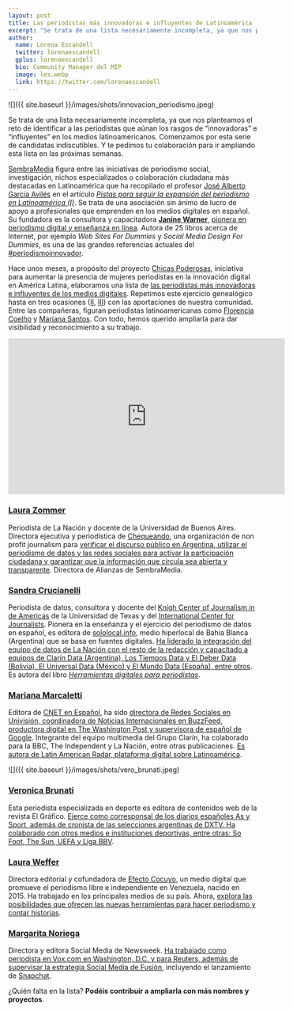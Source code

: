 ```yaml
---
layout: post
title: Las periodistas más innovadoras e influyentes de Latinoamérica (I)  
excerpt: "Se trata de una lista necesariamente incompleta, ya que nos planteamos el reto de identificar a las periodistas que aúnan los rasgos de “innovadoras” e “influyentes” en los medios latinoamericanos. Comenzamos por esta serie de candidatas indiscutibles. Y te pedimos tu colaboración para ir ampliando esta lista en las próximas semanas."
author:
  name: Lorena Escandell
  twitter: lorenaescandell
  gplus: lorenaescandell 
  bio: Community Manager del MIP
  image: les.webp
  link: https://twitter.com/lorenaescandell
---
```

![]({{ site.baseurl }}/images/shots/innovacion_periodismo.jpeg)

Se trata de una lista necesariamente incompleta, ya que nos planteamos el reto de identificar a las periodistas que aúnan los rasgos de “innovadoras” e “influyentes” en los medios latinoamericanos. Comenzamos por esta serie de candidatas indiscutibles. Y te pedimos tu colaboración para ir ampliando esta lista en las próximas semanas.

[SembraMedia](http://www.sembramedia.org/) figura entre las iniciativas de periodismo social, investigación, nichos especializados o colaboración ciudadana más destacadas en Latinoamérica que ha recopilado el profesor [José Alberto García Avilés](https://twitter.com/jagaraviles) en el artículo *[Pistas para seguir la expansión del periodismo en Latinoamérica (I)](http://mip.umh.es/blog/2016/07/17/pistas-periodismo-latinoamerica)*. Se trata de una asociación sin ánimo de lucro de apoyo a profesionales que emprenden en los medios digitales en español. Su fundadora es la consultora y capacitadora **[Janine Warner](https://twitter.com/janinewarner)**, [pionera en periodismo digital y enseñanza en línea](https://www.linkedin.com/in/janinewarner?authType=NAME_SEARCH&authToken=ciFo&locale=es_ES&srchid=2002312841469010086231&srchindex=1&srchtotal=20&trk=vsrp_people_res_name&trkInfo=VSRPsearchId%3A2002312841469010086231%2CVSRPtargetId%3A41016%2CVSRPcmpt%3Aprimary%2CVSRPnm%3Atrue%2CauthType%3ANAME_SEARCH). Autora de 25 libros acerca de Internet, por ejemplo *Web Sites For Dummies* y *Social Media Design For Dummies*, es una de las grandes referencias actuales del [#periodismoinnovador](https://twitter.com/search?q=%23periodismoinnovador&src=typd). 

Hace unos meses, a propósito del proyecto [Chicas Poderosas](https://twitter.com/poderosaschicas), iniciativa para aumentar la presencia de mujeres periodistas en la innovación digital en América Latina, elaboramos una lista de [las periodistas más innovadoras e influyentes de los medios digitales](http://mip.umh.es/blog/2015/11/15/periodistas-innovadoras-influyentes). Repetimos este ejercicio genealógico hasta en tres ocasiones ([II](http://mip.umh.es/blog/2016/01/17/mujeres-periodistas-innovadoras-dos/), [III](http://mip.umh.es/blog/2016/03/19/mujeres-periodistas-innovadoras-tres)) con las aportaciones de nuestra comunidad. Entre las compañeras, figuran periodistas latinoamericanas como [Florencia Coelho](https://twitter.com/fcoel) y [Mariana Santos](https://twitter.com/marysaints). Con todo, hemos querido ampliarla para dar visibilidad y reconocimiento a su trabajo.

<iframe width="560" height="315" src="https://www.youtube.com/embed/Tl1JNMFSerE" title="YouTube video player" frameborder="0" allow="accelerometer; autoplay; clipboard-write; encrypted-media; gyroscope; picture-in-picture" allowfullscreen></iframe>

<br>

### [Laura Zommer](https://twitter.com/lauzommer)

Periodista de La Nación y docente de la Universidad de Buenos Aires. Directora ejecutiva y periodística de [Chequeando]( http://chequeado.com/), una organización de non profit journalism para [verificar el discurso público en Argentina, utilizar el periodismo de datos y las redes sociales para activar la participación ciudadana y garantizar que la información que circula sea abierta y transparente](https://www.linkedin.com/in/laura-zommer-59b89512?authType=NAME_SEARCH&authToken=0xiX&locale=es_ES&trk=tyah&trkInfo=clickedVertical%3Amynetwork%2CclickedEntityId%3A43990535%2CauthType%3ANAME_SEARCH%2Cidx%3A1-1-1%2CtarId%3A1469085642825%2Ctas%3Alaura%20zommer). Directora de Alianzas de SembraMedia.

### [Sandra Crucianelli](https://twitter.com/spcrucianelli)

Periodista de datos, consultora y docente del [Knigh Center of Journalism in de Americas](https://knightcenter.utexas.edu/es/) de la Universidad de Texas y del [International Center for Journalists](http://www.icfj.org/). Pionera en la enseñanza y el ejercicio del periodismo de datos en español, es editora de [sololocal.info](http://www.sololocal.info/), medio hiperlocal de Bahía Blanca (Argentina) que se basa en fuentes digitales. [Ha liderado la integración del equipo de datos de La Nación con el resto de la redacción y capacitado a equipos de Clarín Data (Argentina), Los Tiempos Data y El Deber Data (Bolivia), El Universal Data (México) y El Mundo Data (España), entre otros]( https://www.linkedin.com/in/sandracrucianelli). Es autora del libro *[Herramientas digitales para periodistas](https://knightcenter.utexas.edu/books/HDPP.pdf)*.

### [Mariana Marcaletti](https://twitter.com/Mariamrom)

Editora de [CNET en Español](https://twitter.com/CNET_Es), ha sido [directora de Redes Sociales en Univisión, coordinadora de Noticias Internacionales en BuzzFeed, productora digital en The Washington Post y supervisora de español de Google](http://www.miquelpellicer.com/2015/08/mariana-marcaletti-entrevista-buzzfeed). Integrante del equipo multimedia del Grupo Clarín, ha colaborado para la BBC, The Independent y La Nación, entre otras publicaciones. [Es autora de Latin American Radar, plataforma digital sobre Latinoamérica]( https://www.linkedin.com/in/marianamarcaletti).

![]({{ site.baseurl }}/images/shots/vero_brunati.jpeg)

### [Veronica Brunati](https://twitter.com/verobrunati)

Esta periodista especializada en deporte es editora de contenidos web de la revista El Gráfico. [Ejerce como corresponsal de los diarios españoles As y Sport, además de cronista de las selecciones argentinas de DXTV. Ha colaborado con otros medios e instituciones deportivas, entre otras: So Foot, The Sun, UEFA y Liga BBV]( https://www.linkedin.com/in/vero-brunati-891a911a?authType=NAME_SEARCH&authToken=s9MZ&locale=es_ES&trk=tyah&trkInfo=clickedVertical%3Amynetwork%2CclickedEntityId%3A68369581%2CauthType%3ANAME_SEARCH%2Cidx%3A1-1-1%2CtarId%3A1469010393318%2Ctas%3Avero%20brunati%20).  

### [Laura Weffer](https://twitter.com/Laura_Weffer)

Directora editorial y cofundadora de [Efecto Cocuyo](http://www.efectococuyo.com), un medio digital que promueve el periodismo libre e independiente en Venezuela, nacido en 2015. Ha trabajado en los principales medios de su país. Ahora, [explora las posibilidades que ofrecen las nuevas herramientas para hacer periodismo y contar historias](https://www.linkedin.com/in/laura-weffer-74384232?authType=NAME_SEARCH&authToken=mgsy&locale=es_ES&trk=tyah&trkInfo=clickedVertical%3Amynetwork%2CclickedEntityId%3A115545507%2CauthType%3ANAME_SEARCH%2Cidx%3A1-1-1%2CtarId%3A1469086116787%2Ctas%3ALaura%20Weffer). 

### [Margarita Noriega](https://twitter.com/margarita)

Directora y editora Social Media de Newsweek. [Ha trabajado como periodista en Vox.com en Washington, D.C. y para Reuters, además de supervisar la estrategia Social Media de Fusión](http://www.newsweek.com/authors/margarita-noriega), incluyendo el lanzamiento de [Snapchat](https://www.snapchat.com/l/es/).
 
¿Quién falta en la lista? **Podéis contribuir a ampliarla con más nombres y proyectos**.
